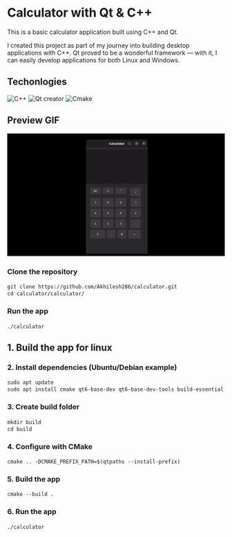 # Calculator with Qt & C++
This is a basic calculator application built using C++ and Qt.

I created this project as part of my journey into building desktop applications with C++. Qt proved to be a wonderful framework — with it, I can easily develop applications for both Linux and Windows.

## Techonlogies
![C++](https://img.shields.io/badge/C++-00599C?style=for-the-badge&logo=c%2B%2B&logoColor=white)
![Qt creator](https://img.shields.io/badge/Qt-8A2BE2?style=for-the-badge&logo=c%2B%2B&logoColor=white)
![Cmake](https://img.shields.io/badge/cMake-8A2BE2?&color=%2300b87c&style=for-the-badge&logo=c%2B%2B&logoColor=white)

## Preview GIF
![Demo](./calculator-preview.gif)

### Clone the repository
<pre><code>git clone https://github.com/Akhilesh286/calculator.git
cd calculator/calculator/
</code></pre>

### Run the app
<pre><code>./calculator</code></pre>

## 1. Build the app for linux 

### 2. Install dependencies (Ubuntu/Debian example)
<pre><code>sudo apt update
sudo apt install cmake qt6-base-dev qt6-base-dev-tools build-essential
</code></pre>
### 3. Create build folder
<pre><code>mkdir build
cd build
</code></pre>

### 4. Configure with CMake
<pre><code>cmake .. -DCMAKE_PREFIX_PATH=$(qtpaths --install-prefix)
</code></pre>


### 5. Build the app
<pre><code>cmake --build .
</code></pre>

### 6. Run the app
<pre><code>./calculator
</code></pre>
